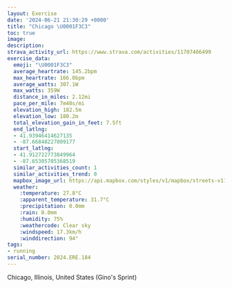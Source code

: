```yaml
---
layout: Exercise
date: '2024-06-21 21:30:29 +0000'
title: "Chicago \U0001F3C3"
toc: true
image:
description:
strava_activity_url: https://www.strava.com/activities/11707466499
exercise_data:
  emoji: "\U0001F3C3"
  average_heartrate: 145.2bpm
  max_heartrate: 166.0bpm
  average_watts: 307.1W
  max_watts: 359W
  distance_in_miles: 2.12mi
  pace_per_mile: 7m40s/mi
  elevation_high: 182.5m
  elevation_low: 180.2m
  total_elevation_gain_in_feet: 7.5ft
  end_latlng:
  - 41.93946414627135
  - -87.66848227009177
  start_latlng:
  - 41.912722773849964
  - -87.65305705368519
  similar_activities_count: 1
  similar_activities_trend: 0
  mapbox_image_url: https://api.mapbox.com/styles/v1/mapbox/streets-v11/static/path-5+787af2-1.0(ooy~Ffw~uOiBGu%40FwABcCHyKL_FJoQRmJBkEHaB%3F_AHc%40CgB%3F_DJmA%3FWA%5BBONUd%40aAzAgQhXcGlJsAjBgAnBqAjB_A~AsAjB%7D%40dB%5B%5C_%40p%40qE%7CGcIhM),pin-s-s+e5b22e(-87.65316,41.91496),pin-s-f+89ae00(-87.66753000000003,41.938750000000006)/auto/800x800?access_token=pk.eyJ1Ijoiam9zaGJlY2ttYW4iLCJhIjoiY205eWR2aDd1MWZ6djJrbXc4a3M0bWZleiJ9.XiG9OWkNcZk2QzjJbxLB4A
  weather:
    :temperature: 27.8°C
    :apparent_temperature: 31.7°C
    :precipitation: 0.0mm
    :rain: 0.0mm
    :humidity: 75%
    :weathercode: Clear sky
    :windspeed: 17.3km/h
    :winddirection: 94°
tags:
- running
serial_number: 2024.ERE.184
---
```

Chicago, Illinois, United States (Gino's Sprint)
